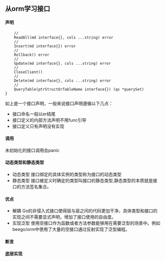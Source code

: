 ## 从orm学习接口

#### 声明

```type Ormer interface {
	//
	ReadAll(md interface{}, cols ...string) error
	//
	Insert(md interface{}) error
	//
	Rollback() error
	//
	Update(md interface{}, cols ...string) error
	//
	CloseClient() 
	//
	Delete(md interface{}, cols ...string) error
	//
	QueryTable(ptrStructOrTableName interface{}) (qs *querySet)
}
```
如上是一个接口声明，一般来说接口声明遵循以下几点：
* 接口命名一般以er结尾
* 接口定义的内部方法声明不用func引导
* 接口定义只有声明没有实现

#### 调用

未初始化的接口调用会panic

#### 动态类型和静态类型

* 动态类型
  接口绑定的具体实例的类型称为接口的动态类型
* 静态类型
  接口被定义时确定的类型叫接口的静态类型,静态类型的本质就是接口的方法签名集合。


#### 优点 

* 解耦 
  Go的非侵入式接口使得层与层之间的代码更加干净，具体类型和接口的实现之间不需要显式声明，增加了接口使用的自由度。
* 实现泛型
  使用空接口作为函数或者方法参数能够用在需要泛型的场景中。例如beego/orm中使用了大量的空接口通过反射实现了泛型编程。


#### 断言



#### 底层实现
